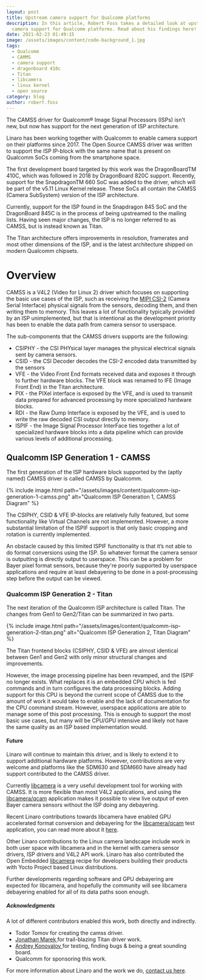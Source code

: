 ```yaml
---
layout: post
title: Upstream camera support for Qualcomm platforms
description: In this article, Robert Foss takes a detailed look at upstream
  camera support for Qualcomm platforms. Read about his findings here!
date: 2021-02-23 01:49:15
image: /assets/images/content/code-background_1.jpg
tags:
  - Qualcomm
  - CAMMS
  - camera support
  - dragonboard 410c
  - Titan
  - libcamera
  - linux kernel
  - open source
category: blog
author: robert.foss
---
```

The CAMSS driver for Qualcomm® Image Signal Processors (ISPs) isn't new, but now has support for the next generation of ISP architecture.

Linaro has been working together with Qualcomm to enable camera support on their platforms since 2017. The Open Source CAMSS driver was written to support the ISP IP-block with the same name that is present on Qualcomm SoCs coming from the smartphone space.

The first development board targeted by this work was the DragonBoardTM 410C, which was followed in 2018 by DragonBoard 820C support. Recently, support for the SnapdragonTM 660 SoC was added to the driver, which will be part of the v5.11 Linux Kernel release. These SoCs all contain the CAMSS (Camera SubSystem) version of the ISP architecture.

Currently, support for the ISP found in the Snapdragon 845 SoC and the DragonBoard 845C is in the process of being upstreamed to the mailing lists. Having seen major changes, the ISP is no longer referred to as CAMSS, but is instead known as Titan.

The Titan architecture offers improvements in resolution, framerates and most other dimensions of the ISP, and is the latest architecture shipped on modern Qualcomm chipsets.

# Overview

CAMSS is a V4L2 (Video for Linux 2) driver which focuses on supporting the basic use cases of the ISP, such as receiving the [MIPI CSI-2](https://www.mipi.org/specifications/csi-2) (Camera Serial Interface) physical signals from the sensors, decoding them, and then writing them to memory. This leaves a lot of functionality typically provided by an ISP unimplemented, but that is intentional as the development priority has been to enable the data path from camera sensor to userspace.

The sub-components that the CAMSS drivers supports are the following:

* CSIPHY - the CSI PHYsical layer manages the physical electrical signals sent by camera sensors.
* CSID - the CSI Decoder decodes the CSI-2 encoded data transmitted by the sensors
* VFE - the Video Front End formats received data and exposes it through to further hardware blocks. The VFE block was renamed to IFE (Image Front End) in the Titan architecture.
* PIX - the PIXel interface is exposed by the VFE, and is used to transmit data prepared for advanced processing by more specialized hardware blocks.
* RDI - the Raw Dump Interface is exposed by the VFE, and is used to write the raw decoded CSI output directly to memory.
* ISPIF - the Image Signal Processor InterFace ties together a lot of specialized hardware blocks into a data pipeline which can provide various levels of additional processing.

## Qualcomm ISP Generation 1 - CAMSS

The first generation of the ISP hardware block supported by the (aptly named) CAMSS driver is called CAMSS by Qualcomm.

{% include image.html path="/assets/images/content/qualcomm-isp-generation-1-camss.png" alt="Qualcomm ISP Generation 1, CAMSS Diagram" %} 

The CSIPHY, CSID & VFE IP-blocks are relatively fully featured, but some functionality like Virtual Channels are not implemented. However, a more substantial limitation of the ISPIF support is that only basic cropping and rotation is currently implemented.

An obstacle caused by this limited ISPIF functionality is that it’s not able to do format conversions using the ISP. So whatever format the camera sensor is outputting is directly output to userspace. This can be a problem for Bayer pixel format sensors, because they're poorly supported by userspace applications and require at least debayering to be done in a post-processing step before the output can be viewed.

### Qualcomm ISP Generation 2 - Titan

The next iteration of the Qualcomm ISP architecture is called Titan. The changes from Gen1 to Gen2/Titan can be summarized in two parts.

{% include image.html path="/assets/images/content/qualcomm-isp-generation-2-titan.png" alt="Qualcomm ISP Generation 2, Titan Diagram" %} 

The Titan frontend blocks (CSIPHY, CSID & VFE) are almost identical between Gen1 and Gen2 with only minor structural changes and improvements.

However, the image processing pipeline has been revamped, and the ISPIF no longer exists. What replaces it is an embedded CPU which is fed commands and in turn configures the data processing blocks. Adding support for this CPU is beyond the current scope of CAMSS due to the amount of work it would take to enable and the lack of documentation for the CPU command stream. However, userspace applications are able to manage some of this post processing. This is enough to support the most basic use cases, but many will be CPU/GPU intensive and likely not have the same quality as an ISP based implementation would.

#### Future

Linaro will continue to maintain this driver, and is likely to extend it to support additional hardware platforms. However, contributions are very welcome and platforms like the SDM630 and SDM660 have already had support contributed to the CAMSS driver.

Currently [libcamera](https://libcamera.org/index.html) is a very useful development tool for working with CAMSS. It is more flexible than most V4L2 applications, and using the [libcamera/qcam](https://libcamera.org/getting-started.html) application makes it possible to view live output of even Bayer camera sensors without the ISP doing any debayering.

Recent Linaro contributions towards libcamera have enabled GPU accelerated format conversion and debayering for the [libcamera/qcam](https://libcamera.org/getting-started.html) test application, you can read more about it [here](https://www.linaro.org/blog/accelerating-libcamera-qcam-format-conversion-using-opengl-shaders/).

Other Linaro contributions to the Linux camera landscape include work in both user space with libcamera and in the kernel with camera sensor drivers, ISP drivers and V4L2 API work. Linaro has also contributed the Open Embedded [libcamera](http://cgit.openembedded.org/meta-openembedded/tree/meta-multimedia/recipes-multimedia/libcamera/libcamera.bb?h=master) recipe for developers building their products with Yocto Project based Linux distributions. 

Further developments regarding software and GPU debayering are expected for libcamera, and hopefully the community will see libcamera debayering enabled for all of its data paths soon enough.

##### Acknowledgments

A lot of different contributors enabled this work, both directly and indirectly.

* Todor Tomov for creating the camss driver.
* [Jonathan Marek ](https://gitlab.freedesktop.org/flto)for trail-blazing Titan driver work.
* [Andrey Konovalov ](https://github.com/andrey-konovalov)for testing, finding bugs & being a great sounding board.
* Qualcomm for sponsoring this work.

For more information about Linaro and the work we do, [contact us here](https://www.linaro.org/contact/).